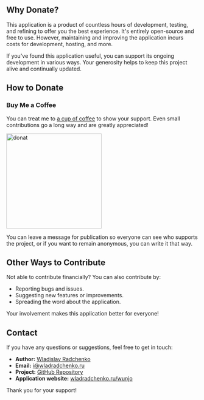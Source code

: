 ## Why Donate?

This application is a product of countless hours of development, testing, and refining to offer you the best experience. It's entirely open-source and free to use. However, maintaining and improving the application incurs costs for development, hosting, and more.

If you've found this application useful, you can support its ongoing development in various ways. Your generosity helps to keep this project alive and continually updated.

## How to Donate

### Buy Me a Coffee

You can treat me to [a cup of coffee](https://wladradchenko.ru/donat) to show your support. Even small contributions go a long way and are greatly appreciated!

<img src="https://github.com/wladradchenko/wunjo.wladradchenko.ru/assets/56233697/acc80acd-0e39-4476-88db-0a10f2098e25" alt="donat" width="250" height="250">

You can leave a message for publication so everyone can see who supports the project, or if you want to remain anonymous, you can write it that way.

<!-- DONAT -->

## Other Ways to Contribute

Not able to contribute financially? You can also contribute by:

- Reporting bugs and issues.
- Suggesting new features or improvements.
- Spreading the word about the application.

Your involvement makes this application better for everyone!

<!-- CONTACT -->
## Contact

If you have any questions or suggestions, feel free to get in touch:

- **Author:** [Wladislav Radchenko](https://github.com/wladradchenko/)
- **Email:** [i@wladradchenko.ru](mailto:i@wladradchenko.ru)
- **Project:** [GitHub Repository](https://github.com/wladradchenko/wunjo.wladradchenko.ru)
- **Application website:** [wladradchenko.ru/wunjo](https://wladradchenko.ru/wunjo)

Thank you for your support!